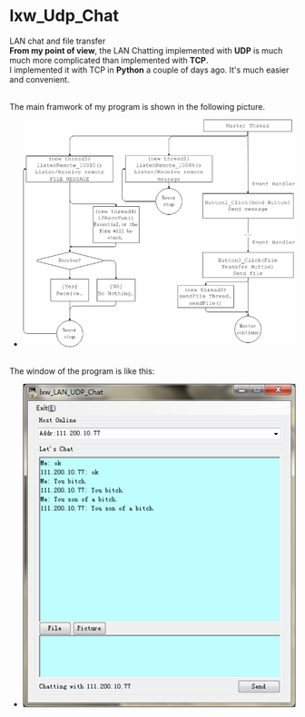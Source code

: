lxw_Udp_Chat
============

LAN chat and file transfer<br>
<strong>From my point of view</strong>, the LAN Chatting implemented with <strong>UDP</strong> is much much more complicated than implemented with <strong>TCP</strong>.<br>
I implemented it with TCP in <strong>Python</strong> a couple of days ago. It's much easier and convenient.</br>
<br>

The main framwork of my program is shown in the following picture.<br>
* ![image](diagram.jpg)

<br>
The window of the program is like this:<br>

* ![image](form.jpg)
